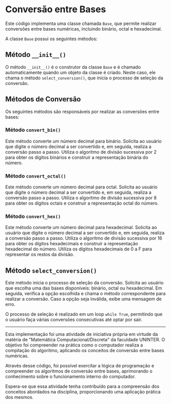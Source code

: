 # Conversão entre Bases

Este código implementa uma classe chamada `Base`, que permite realizar conversões entre bases numéricas, incluindo binário, octal e hexadecimal.

A classe `Base` possui os seguintes métodos:

## Método `__init__()`

O método `__init__()` é o construtor da classe `Base` e é chamado automaticamente quando um objeto da classe é criado. Neste caso, ele chama o método `select_conversion()`, que inicia o processo de seleção da conversão.

## Métodos de Conversão

Os seguintes métodos são responsáveis por realizar as conversões entre bases:

### Método `convert_bin()`

Este método converte um número decimal para binário. Solicita ao usuário que digite o número decimal a ser convertido e, em seguida, realiza a conversão passo a passo. Utiliza o algoritmo de divisão sucessiva por 2 para obter os dígitos binários e construir a representação binária do número.

### Método `convert_octal()`

Este método converte um número decimal para octal. Solicita ao usuário que digite o número decimal a ser convertido e, em seguida, realiza a conversão passo a passo. Utiliza o algoritmo de divisão sucessiva por 8 para obter os dígitos octais e construir a representação octal do número.

### Método `convert_hex()`

Este método converte um número decimal para hexadecimal. Solicita ao usuário que digite o número decimal a ser convertido e, em seguida, realiza a conversão passo a passo. Utiliza o algoritmo de divisão sucessiva por 16 para obter os dígitos hexadecimais e construir a representação hexadecimal do número. Utiliza os dígitos hexadecimais de 0 a F para representar os restos da divisão.

## Método `select_conversion()`

Este método inicia o processo de seleção da conversão. Solicita ao usuário que escolha uma das bases disponíveis: binário, octal ou hexadecimal. Em seguida, verifica a opção escolhida e chama o método correspondente para realizar a conversão. Caso a opção seja inválida, exibe uma mensagem de erro.

O processo de seleção é realizado em um loop `while True`, permitindo que o usuário faça várias conversões consecutivas até optar por sair.

---

Esta implementação foi uma atividade de iniciativa própria em virtude da matéria de "Matemática Computacional/Discreta" da faculdade UNINTER. O objetivo foi compreender na prática como o computador realiza a compilação do algoritmo, aplicando os conceitos de conversão entre bases numéricas.

Através desse código, foi possível exercitar a lógica de programação e compreender os algoritmos de conversão entre bases, aprimorando o conhecimento sobre o funcionamento interno do computador.

Espera-se que essa atividade tenha contribuído para a compreensão dos conceitos abordados na disciplina, proporcionando uma aplicação prática dos mesmos.